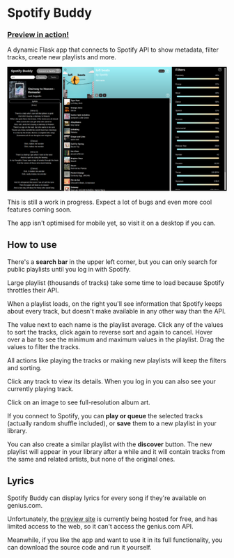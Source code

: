 # Spotify Buddy
### [**Preview in action!**](https://dzejkob1219.pythonanywhere.com/)

A dynamic Flask app that connects to Spotify API to show metadata, filter tracks, create new playlists and more.

![screenshot](screenshot.png)

This is still a work in progress. Expect a lot of bugs and even more cool features coming soon. 

The app isn't optimised for mobile yet, so visit it on a desktop if you can.

## How to use
There's a **search bar** in the upper left corner, but you can only search for public playlists until you log in with Spotify.

Large playlist (thousands of tracks) take some time to load because Spotify throttles their API.

When a playlist loads, on the right you'll see information that Spotify keeps about every track, but doesn't make available in any other way than the API.

The value next to each name is the playlist average. Click any of the values to sort the tracks, click again to reverse sort and again to cancel. Hover over a bar to see the minimum and maximum values in the playlist. Drag the values to filter the tracks. 

All actions like playing the tracks or making new playlists will keep the filters and sorting. 

Click any track to view its details. When you log in you can also see your currently playing track.

Click on an image to see full-resolution album art.

If you connect to Spotify, you can **play or queue** the selected tracks (actually random shuffle included), or **save** them to a new playlist in your library.

You can also create a similar playlist with the **discover** button. The new playlist will appear in your library after a while and it will contain tracks from the same and related artists, but none of the original ones.


## Lyrics
Spotify Buddy can display lyrics for every song if they're available on genius.com.

Unfortunately, the [preview site](https://dzejkob1219.pythonanywhere.com/) is currently being hosted for free, and has limited access to the web, so it can't access the genius.com API.

Meanwhile, if you like the app and want to use it in its full functionality, you can download the source code and run it yourself.
